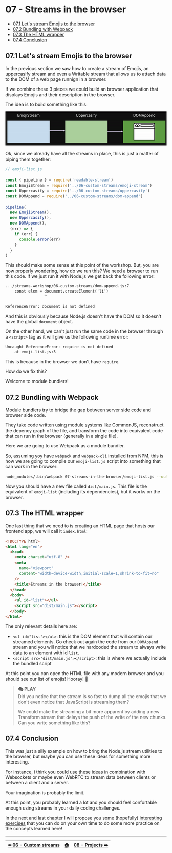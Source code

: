 # 07 - Streams in the browser

- [07.1 Let's stream Emojis to the browser](#071-lets-stream-emojis-to-the-browser)
- [07.2 Bundling with Webpack](#072-bundling-with-webpack)
- [07.3 The HTML wrapper](#073-the-html-wrapper)
- [07.4 Conclusion](#074-conclusion)


## 07.1 Let's stream Emojis to the browser

In the previous section we saw how to create a stream of Emojis, an uppercasify stream and even a Writable stream that allows us to attach data to the DOM of a web page runnign in a browser.

If we combine these 3 pieces we could build an browser application that displays Emojis and their description in the browser.

The idea is to build something like this:

![Flow of data to display emojis in the browser](./images/streams-in-the-browser-flow.gif)

Ok, since we already have all the streams in place, this is just a matter of piping them together:

```javascript
// emoji-list.js

const { pipeline } = require('readable-stream')
const EmojiStream = require('../06-custom-streams/emoji-stream')
const Uppercasify = require('../06-custom-streams/uppercasify')
const DOMAppend = require('../06-custom-streams/dom-append')

pipeline(
  new EmojiStream(),
  new Uppercasify(),
  new DOMAppend(),
  (err) => {
    if (err) {
      console.error(err)
    }
  }
)
```

This should make some sense at this point of the workshop. But, you are now properly wondering, how do we run this? We need a browser to run this code. If we just run it with Node.js we get back the following error:

```plain
.../streams-workshop/06-custom-streams/dom-append.js:7
    const elem = document.createElement('li')
                 ^

ReferenceError: document is not defined
```

And this is obviously because Node.js doesn't have the DOM so it doesn't have the global `document` object.

On the other hand, we can't just run the same code in the browser through a `<script>` tag as it will give us the following runtime error:

```plain
Uncaught ReferenceError: require is not defined
    at emoji-list.js:3
```

This is because in the browser we don't have `require`.

How do we fix this?

Welcome to module bundlers!


## 07.2 Bundling with Webpack

Module bundlers try to bridge the gap between server side code and browser side code.

They take code written using module systems like CommonJS, reconstruct the depency graph of the file, and transform the code into equivalent code that can run in the browser (generally in a single file).

Here we are going to use Webpack as a module bundler.

So, assuming yoy have `webpack` and `webpack-cli` installed from NPM, this is how we are going to compile our `emoji-list.js` script into something that can work in the browser:

```bash
node_modules/.bin/webpack 07-streams-in-the-browser/emoji-list.js --output-path 07-streams-in-the-browser/dist
```

Now you should have a new file called `dist/main.js`. This file is the equivalent of `emoji-list` (including its dependencies), but it works on the browser.


## 07.3 The HTML wrapper


One last thing that we need to is creating an HTML page that hosts our frontend app, we will call it `index.html`:

```html
<!DOCTYPE html>
<html lang="en">
  <head>
    <meta charset="utf-8" />
    <meta
      name="viewport"
      content="width=device-width,initial-scale=1,shrink-to-fit=no"
    />
    <title>Streams in the browser!</title>
  </head>
  <body>
    <ul id="list"></ul>
    <script src="dist/main.js"></script>
  </body>
</html>
```

The only relevant details here are:

 - `<ul id="list"></ul>`: this is the DOM element that will contain our streamed elements. Go check out again the code from our `DOMAppend` stream and you will notice that we hardcoded the stream to always write data to an element with id `list`.
 - `<script src="dist/main.js"></script>`: this is where we actually include the bundled script

At this point you can open the HTML file with any modern browser and you should see our list of emojis! Hooray! 🎉

> **🎭 PLAY**  
> Did you notice that the stream is so fast to dump all the emojis that we don't even notice that JavaScript is streaming them?
>
> We could make the streaming a bit more apparent by adding a new Transform stream that delays the push of the write of the new chunks. Can you write something like this?


## 07.4 Conclusion

This was just a silly example on how to bring the Node.js stream utilities to the browser, but maybe you can use these ideas for something more interesting.

For instance, i think you could use these ideas in combination with Websockets or maybe even WebRTC to stream data between clients or between a client and a server.

Your imagination is probably the limit.

At this point, you probably learned a lot and you should feel confortable enough using streams in your daily coding challenges.

In the next and last chapter I will propose you some (hopefully) [interesting exercises](/08-projects/README.md) that you can do on your own time to do some more practice on the concepts learned here!


---

| [⬅️ 06 - Custom streams](/06-custom-streams/README.md) | [🏠](/README.md)| [08 - Projects ➡️](/08-projects/README.md)|
|:--------------|:------:|------------------------------------------------:|
